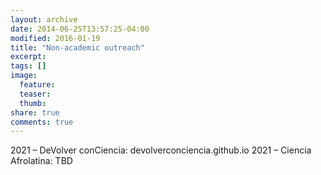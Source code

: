 ```yaml
---
layout: archive
date: 2014-06-25T13:57:25-04:00
modified: 2016-01-19
title: "Non-academic outreach"
excerpt:
tags: []
image:
  feature:
  teaser:
  thumb:
share: true
comments: true
---
```


2021 – DeVolver conCiencia: devolverconciencia.github.io 
2021 – Ciencia Afrolatina: TBD
